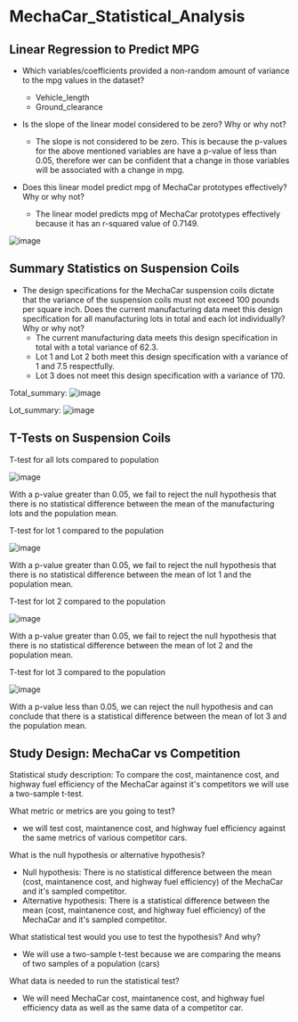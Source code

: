 # MechaCar_Statistical_Analysis

## Linear Regression to Predict MPG

- Which variables/coefficients provided a non-random amount of variance to the mpg values in the dataset?
  - Vehicle_length
  - Ground_clearance
 
- Is the slope of the linear model considered to be zero? Why or why not?
  - The slope is not considered to be zero. This is because the p-values for the above mentioned variables are have a p-value of less than 0.05, therefore wer can be confident that a change in those variables will be associated with a change in mpg.


- Does this linear model predict mpg of MechaCar prototypes effectively? Why or why not?
  - The linear model predicts mpg of MechaCar prototypes effectively because it has an r-squared value of 0.7149.


![image](https://user-images.githubusercontent.com/102273449/184463065-068ca297-768c-423d-a885-42099fc2a940.png)

## Summary Statistics on Suspension Coils

- The design specifications for the MechaCar suspension coils dictate that the variance of the suspension coils must not exceed 100 pounds per square inch. Does the current manufacturing data meet this design specification for all manufacturing lots in total and each lot individually? Why or why not?
  - The current manufacturing data meets this design specification in total with a total variance of 62.3.
  - Lot 1 and Lot 2 both meet this design specification with a variance of 1 and 7.5 respectfully.
  - Lot 3 does not meet this design specification with a variance of 170.

Total_summary:
![image](https://user-images.githubusercontent.com/102273449/184463648-eb89f081-c2ae-40de-9f24-e7625a87fcf1.png)

Lot_summary:
![image](https://user-images.githubusercontent.com/102273449/184463655-6c417553-59dd-4907-84e1-7f4906697cf3.png)

## T-Tests on Suspension Coils

T-test for all lots compared to population

![image](https://user-images.githubusercontent.com/102273449/184464494-11c3b847-c22e-4c53-b533-717a8268b449.png)

With a p-value greater than 0.05, we fail to reject the null hypothesis that there is no statistical difference between the mean of the manufacturing lots and the population mean.

T-test for lot 1 compared to the population

![image](https://user-images.githubusercontent.com/102273449/184464523-5fbc731f-ecfc-4797-b8aa-a9077c662c5b.png)

With a p-value greater than 0.05, we fail to reject the null hypothesis that there is no statistical difference between the mean of lot 1 and the population mean.

T-test for lot 2 compared to the population

![image](https://user-images.githubusercontent.com/102273449/184464544-01ea492b-6b24-4ad5-9368-cf8f2f2e9130.png)

With a p-value greater than 0.05, we fail to reject the null hypothesis that there is no statistical difference between the mean of lot 2 and the population mean.

T-test for lot 3 compared to the population

![image](https://user-images.githubusercontent.com/102273449/184464577-9018fecd-3a1c-4797-a7f2-ce05fb6ac58b.png)

With a p-value less than 0.05, we can reject the null hypothesis and can conclude that there is a statistical difference between the mean of lot 3 and the population mean.

## Study Design: MechaCar vs Competition

Statistical study description: To compare the cost, maintanence cost, and highway fuel efficiency of the MechaCar against it's competitors we will use a two-sample t-test.

What metric or metrics are you going to test?
- we will test cost, maintanence cost, and highway fuel efficiency against the same metrics of various competitor cars.

What is the null hypothesis or alternative hypothesis?
- Null hypothesis: There is no statistical difference between the mean (cost, maintanence cost, and highway fuel efficiency) of the MechaCar and it's sampled competitor.
- Alternative hypothesis: There is a statistical difference between the mean (cost, maintanence cost, and highway fuel efficiency) of the MechaCar and it's sampled competitor.

What statistical test would you use to test the hypothesis? And why?
- We will use a two-sample t-test because we are comparing the means of two samples of a population (cars)

What data is needed to run the statistical test?
- We will need MechaCar cost, maintanence cost, and highway fuel efficiency data as well as the same data of a competitor car.
